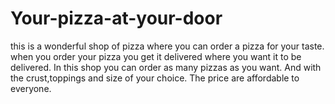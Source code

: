 # Your-pizza-at-your-door
this is a wonderful shop of pizza where you can order a pizza for your taste.
when you order your pizza you get it delivered where you want it to be delivered.
In this shop you can order as many pizzas as you want.
And with the crust,toppings and size of your choice.
The price are affordable to everyone.
